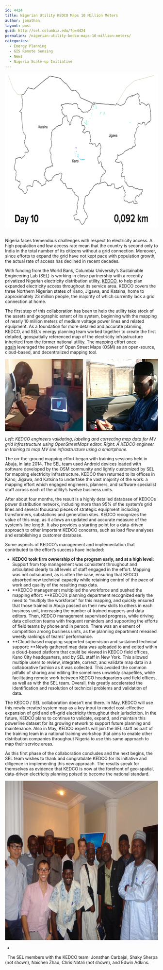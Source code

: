 ```yaml
---
id: 4424
title: Nigerian Utility KEDCO Maps 10 Million Meters
author: jonathan
layout: post
guid: http://sel.columbia.edu/?p=4424
permalink: /nigerian-utility-kedco-maps-10-million-meters/
categories:
  - Energy Planning
  - GIS Remote Sensing
  - News
  - Nigeria Scale-up Initiative
---
```

<img class="alignnone size-full wp-image-4481" src="/assets/uploads/blog/2015/04/MV-mapping-KEDCO_BizUnits-v3-jh-2.gif" alt="Animated map" width="720" height="509" /> &nbsp;

Nigeria faces tremendous challenges with respect to electricity access. A high population and low access rate mean that the country is second only to India in the total number of its citizens without a grid connection. Moreover, since efforts to expand the grid have not kept pace with population growth, the actual rate of access has declined in recent decades.  &nbsp; 

With funding from the World Bank, Columbia University’s Sustainable Engineering Lab (SEL) is working in close partnership with a recently privatized Nigerian electricity distribution utility, [KEDCO][1], to help plan expanded electricity access throughout its service area. KEDCO covers the three Northern Nigerian states of Kano, Jigawa, and Katsina, home to approximately 23 million people, the majority of which currently lack a grid connection at home.  &nbsp; 

The first step of this collaboration has been to help the utility take stock of the assets and geographic extent of its system, beginning with the mapping of nearly 10 million meters of medium voltage power lines and related equipment. As a foundation for more detailed and accurate planning, KEDCO, and SEL’s energy planning team worked together to create the first detailed, geospatially referenced map of the electricity infrastructure inherited from the former national utility. The mapping effort [once again][2] leveraged the power of Open Street Maps (OSM) as an open-source, cloud-based, and decentralized mapping tool.  &nbsp; 

<img src="/assets/uploads/blog/2015/04/action_shots.png" alt="Action Shots" width="585" height="238" class="alignnone size-full wp-image-4503" />

*Left: KEDCO engineers validating, labeling and correcting map data for MV grid infrastructure using OpenStreetMaps editor. Right: A KEDCO engineer in training to map MV line infrastructure using a smartphone.*  &nbsp; 

The on-the-ground mapping effort began with training sessions held in Abuja, in late 2014. The SEL team used Android devices loaded with software developed by the OSM community and lightly customized by SEL for mapping electricity infrastructure. KEDCO then returned to its offices in Kano, Jigawa, and Katsina to undertake the vast majority of the work: a mapping effort which engaged engineers, planners, and software specialist staff across each of the utility’s twelve business units.  &nbsp; 

After about four months, the result is a highly detailed database of KEDCOs power distribution network, including more than 95% of the system’s grid lines and several thousand pieces of strategic equipment including transformers, substations and generation sites. KEDCO recognizes the value of this map, as it allows an updated and accurate measure of the system’s line length. It also provides a starting point for a data-driven approach to other important KEDCO concerns, such as load flow analyses and establishing a customer database.  &nbsp; 

Some aspects of KEDCO’s management and implementation that contributed to the effort’s success have included: 

  * **KEDCO took firm ownership of the program early, and at a high level:** Support from top management was consistent throughout and articulated clearly to all levels of staff engaged in the effort. Mapping was not outsourced, as is often the case, ensuring that KEDCO absorbed new technical capacity while retaining control of the pace of work and quality of the resulting map data.
  * **KEDCO management multiplied the workforce and pushed the mapping effort: **KEDCO’s planning department recognized early the need to “multiply the workforce” for this mapping, and quickly ensured that those trained in Abuja passed on their new skills to others in each business unit, increasing the number of trained mappers and data editors. Then, KEDCO management supervised progress, while driving data collection teams with frequent reminders and supporting the efforts of field teams by phone and in person. There was an element of competition among business units, as the planning department released weekly rankings of teams’ performance.
  * **Cloud-based mapping supported supervision and sustained technical support: **Newly gathered map data was uploaded to and edited within a cloud-based platform that could be viewed in KEDCO field offices, Kano City headquarters, and by SEL staff in New York. This allowed multiple users to review, integrate, correct, and validate map data in a collaborative fashion as it was collected. This avoided the common pitfalls of sharing and editing the sometimes unwieldy shapefiles, while facilitating remote work between KEDCO headquarters and field offices, as well as with the SEL team. Overall, this greatly accelerated the identification and resolution of technical problems and validation of data. &nbsp; 

The KEDCO / SEL collaboration doesn’t end there. In May, KEDCO will use this newly created system map as a key input to model cost-effective expansion of grid and off-grid electricity throughout their jurisdiction. In the future, KEDCO plans to continue to validate, expand, and maintain this powerline dataset for its growing network to support future planning and maintenance. Also in May, KEDCO experts will join the SEL staff as part of the training team in a national training workshop that aims to enable other distribution companies throughout Nigeria to use this same approach to map their service areas.  &nbsp; 

As this first phase of the collaboration concludes and the next begins, the SEL team wishes to thank and congratulate KEDCO for its initiative and diligence in implementing this new approach. The results speak for themselves as evidence that KEDCO is now at the forefront of geo-spatial, data-driven electricity planning poised to become the national standard.  &nbsp; 



<img src="/assets/uploads/blog/2015/04/DSC01927-700x525.jpg" alt="Group Picture" width="700" height="525" class="size-large wp-image-4502" />

* 

 &nbsp; The SEL members with the KEDCO team: Jonathan Carbajal, Shaky Sherpa (not shown), Naichen Zhao, Chris Natali (not shown), and Edwin Adkins. &nbsp;

 [1]: http://kedco-ng.net/
 [2]: http://sel.columbia.edu/a-way-forward-streamlining-power-grid-data-collection-with-openstreetmap/
